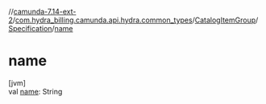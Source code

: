 //[camunda-7.14-ext-2](../../../../index.md)/[com.hydra_billing.camunda.api.hydra.common_types](../../index.md)/[CatalogItemGroup](../index.md)/[Specification](index.md)/[name](name.md)

# name

[jvm]\
val [name](name.md): String
